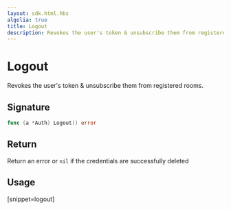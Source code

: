 ```yaml
---
layout: sdk.html.hbs
algolia: true
title: Logout
description: Revokes the user's token & unsubscribe them from registered rooms.
---
```


# Logout

Revokes the user's token & unsubscribe them from registered rooms.

## Signature

```go
func (a *Auth) Logout() error 
```

## Return

Return an error or `nil` if the credentials are successfully deleted

## Usage

[snippet=logout]
